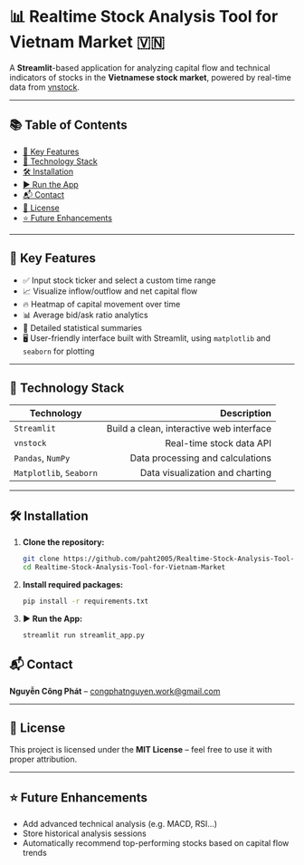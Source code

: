 
# 📊 Realtime Stock Analysis Tool for Vietnam Market 🇻🇳

A **Streamlit**-based application for analyzing capital flow and technical indicators of stocks in the **Vietnamese stock market**, powered by real-time data from [vnstock](https://pypi.org/project/vnstock/).



---
## 📚 Table of Contents

- [🚀 Key Features](#-key-features)
- [🧰 Technology Stack](#-technology-stack)
- [🛠️ Installation](#️-installation)
- [▶️ Run the App](#️-run-the-app)
- [📬 Contact](#-contact)
- [🪪 License](#-license)
- [⭐ Future Enhancements](#-future-enhancements)
---
## 🚀 Key Features

- ✅ Input stock ticker and select a custom time range  
- 📈 Visualize inflow/outflow and net capital flow  
- 🔥 Heatmap of capital movement over time  
- 📊 Average bid/ask ratio analytics  
- 🧠 Detailed statistical summaries  
- 🖥️ User-friendly interface built with Streamlit, using `matplotlib` and `seaborn` for plotting  

---

## 🧰 Technology Stack

| Technology        | Description                              |
|------------------|-------------------------------------------:
| `Streamlit`       | Build a clean, interactive web interface |
| `vnstock`         | Real-time stock data API                 |
| `Pandas`, `NumPy` | Data processing and calculations         |
| `Matplotlib`, `Seaborn` | Data visualization and charting     |

---

## 🛠️ Installation
1. **Clone the repository:**
   ```bash
   git clone https://github.com/paht2005/Realtime-Stock-Analysis-Tool-for-Vietnam-Market.git
   cd Realtime-Stock-Analysis-Tool-for-Vietnam-Market
   ```
2. **Install required packages:**
   ```bash
   pip install -r requirements.txt
   ```
3. **▶️ Run the App:**
   ```bash
   streamlit run streamlit_app.py
   ```

## 📬 Contact

**Nguyễn Công Phát** – congphatnguyen.work@gmail.com

---

## 🪪 License

This project is licensed under the **MIT License** – feel free to use it with proper attribution.

---

## ⭐ Future Enhancements

- Add advanced technical analysis (e.g. MACD, RSI…)  
- Store historical analysis sessions  
- Automatically recommend top-performing stocks based on capital flow trends  


